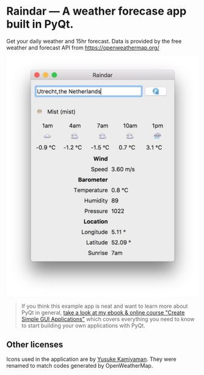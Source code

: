 # Raindar — A weather forecase app built in PyQt.

Get your daily weather and 15hr forecast. Data is provided by the free
weather and forecast API from https://openweathermap.org/

![Weather](screenshot-weather.jpg)

> If you think this example app is neat and want to learn more about
PyQt in general, [take a look at my ebook & online course
"Create Simple GUI Applications"](https://martinfitzpatrick.name/create-simple-gui-applications)
which covers everything you need to know to start building your own applications with PyQt.

## Other licenses

Icons used in the application are by [Yusuke Kamiyaman](http://p.yusukekamiyamane.com/).
They were renamed to match codes generated by OpenWeatherMap.
